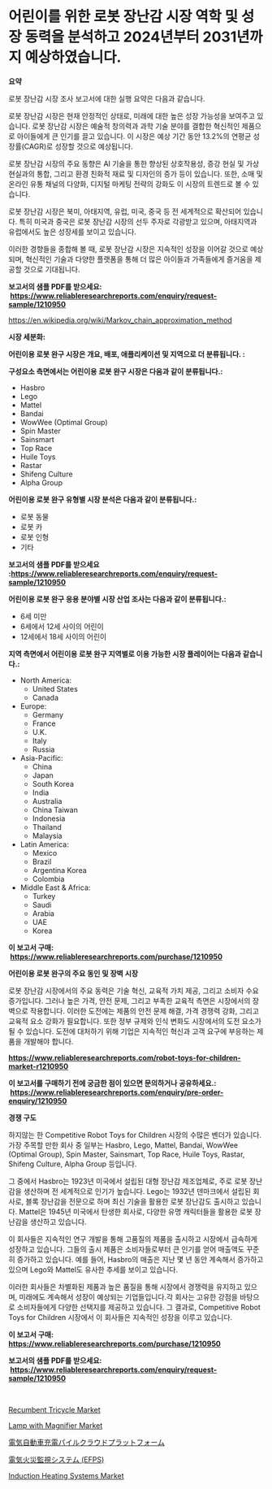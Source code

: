 <p><h1>어린이를 위한 로봇 장난감 시장 역학 및 성장 동력을 분석하고 2024년부터 2031년까지 예상하였습니다.</h1></p><p><strong>요약</strong></p>
<p><p>로봇 장난감 시장 조사 보고서에 대한 실행 요약은 다음과 같습니다.</p><p>로봇 장난감 시장은 현재 안정적인 상태로, 미래에 대한 높은 성장 가능성을 보여주고 있습니다. 로봇 장난감 시장은 예술적 창의력과 과학 기술 분야를 결합한 혁신적인 제품으로 아이들에게 큰 인기를 끌고 있습니다. 이 시장은 예상 기간 동안 13.2%의 연평균 성장률(CAGR)로 성장할 것으로 예상됩니다.</p><p>로봇 장난감 시장의 주요 동향은 AI 기술을 통한 향상된 상호작용성, 증강 현실 및 가상 현실과의 통합, 그리고 환경 친화적 재료 및 디자인의 증가 등이 있습니다. 또한, 소매 및 온라인 유통 채널의 다양화, 디지털 마케팅 전략의 강화도 이 시장의 트렌드로 볼 수 있습니다.</p><p>로봇 장난감 시장은 북미, 아태지역, 유럽, 미국, 중국 등 전 세계적으로 확산되어 있습니다. 특히 미국과 중국은 로봇 장난감 시장의 선두 주자로 각광받고 있으며, 아태지역과 유럽에서도 높은 성장세를 보이고 있습니다.</p><p>이러한 경향들을 종합해 볼 때, 로봇 장난감 시장은 지속적인 성장을 이어갈 것으로 예상되며, 혁신적인 기술과 다양한 플랫폼을 통해 더 많은 아이들과 가족들에게 즐거움을 제공할 것으로 기대됩니다.</p></p>
<p><strong>보고서의 샘플 PDF를 받으세요: &nbsp;<a href="https://www.reliableresearchreports.com/enquiry/request-sample/1210950">https://www.reliableresearchreports.com/enquiry/request-sample/1210950</a></strong></p>
<p><a href="https://en.wikipedia.org/wiki/Markov_chain_approximation_method">https://en.wikipedia.org/wiki/Markov_chain_approximation_method</a></p>
<p><strong>시장 세분화:</strong></p>
<p><strong> 어린이용 로봇 완구 시장은 개요, 배포, 애플리케이션 및 지역으로 더 분류됩니다. :</strong></p>
<p><strong>구성요소 측면에서는 어린이용 로봇 완구 시장은 다음과 같이 분류됩니다.:</strong></p>
<p><ul><li>Hasbro</li><li>Lego</li><li>Mattel</li><li>Bandai</li><li>WowWee (Optimal Group)</li><li>Spin Master</li><li>Sainsmart</li><li>Top Race</li><li>Huile Toys</li><li>Rastar</li><li>Shifeng Culture</li><li>Alpha Group</li></ul></p>
<p><strong> 어린이용 로봇 완구 유형별 시장 분석은 다음과 같이 분류됩니다.:</strong></p>
<p><ul><li>로봇 동물</li><li>로봇 카</li><li>로봇 인형</li><li>기타</li></ul></p>
<p><strong>보고서의 샘플 PDF를 받으세요 :<a href="https://www.reliableresearchreports.com/enquiry/request-sample/1210950">https://www.reliableresearchreports.com/enquiry/request-sample/1210950</a></strong></p>
<p><strong> 어린이용 로봇 완구 응용 분야별 시장 산업 조사는 다음과 같이 분류됩니다.:</strong></p>
<p><ul><li>6세 미만</li><li>6세에서 12세 사이의 어린이</li><li>12세에서 18세 사이의 어린이</li></ul></p>
<p><strong>지역 측면에서 어린이용 로봇 완구 지역별로 이용 가능한 시장 플레이어는 다음과 같습니다.:</strong></p>
<p><ul>
    <li>
        North America:
        <ul>
            <li>United States</li>
            <li>Canada</li>
        </ul>
    </li>
    <li>
        Europe:
        <ul>
            <li>Germany</li>
            <li>France</li>
            <li>U.K.</li>
            <li>Italy</li>
            <li>Russia</li>
        </ul>
    </li>
    <li>
        Asia-Pacific:
        <ul>
            <li>China</li>
            <li>Japan</li>
            <li>South Korea</li>
            <li>India</li>
            <li>Australia</li>
            <li>China Taiwan</li>
            <li>Indonesia</li>
            <li>Thailand</li>
            <li>Malaysia</li>
        </ul>
    </li>
    <li>
        Latin America:
        <ul>
            <li>Mexico</li>
            <li>Brazil</li>
            <li>Argentina Korea</li>
            <li>Colombia</li>
        </ul>
    </li>
    <li>
        Middle East & Africa:
        <ul>
            <li>Turkey</li>
            <li>Saudi</li>
            <li>Arabia</li>
            <li>UAE</li>
            <li>Korea</li>
        </ul>
    </li>
    </ul></p>
<p><strong>이 보고서 구매: &nbsp;<a href="https://www.reliableresearchreports.com/purchase/1210950">https://www.reliableresearchreports.com/purchase/1210950</a></strong></p>
<p><strong>어린이용 로봇 완구의 주요 동인 및 장벽 시장</strong></p>
<p><p>로봇 장난감 시장에서의 주요 동력은 기술 혁신, 교육적 가치 제공, 그리고 소비자 수요 증가입니다. 그러나 높은 가격, 안전 문제, 그리고 부족한 교육적 측면은 시장에서의 장벽으로 작용합니다. 이러한 도전에는 제품의 안전 문제 해결, 가격 경쟁력 강화, 그리고 교육적 요소 강화가 필요합니다. 또한 정부 규제와 인식 변화도 시장에서의 도전 요소가 될 수 있습니다. 도전에 대처하기 위해 기업은 지속적인 혁신과 고객 요구에 부응하는 제품을 개발해야 합니다.</p></p>
<p><strong><a href="https://www.reliableresearchreports.com/robot-toys-for-children-market-r1210950">https://www.reliableresearchreports.com/robot-toys-for-children-market-r1210950</a></strong></p>
<p><strong>이 보고서를 구매하기 전에 궁금한 점이 있으면 문의하거나 공유하세요.: &nbsp;<a href="https://www.reliableresearchreports.com/enquiry/pre-order-enquiry/1210950">https://www.reliableresearchreports.com/enquiry/pre-order-enquiry/1210950</a></strong></p>
<p><strong>경쟁 구도</strong></p>
<p><p>하지않는 한 Competitive Robot Toys for Children 시장의 수많은 벤더가 있습니다. 가장 주목할 만한 회사 중 일부는 Hasbro, Lego, Mattel, Bandai, WowWee (Optimal Group), Spin Master, Sainsmart, Top Race, Huile Toys, Rastar, Shifeng Culture, Alpha Group 등입니다. </p><p>그 중에서 Hasbro는 1923년 미국에서 설립된 대형 장난감 제조업체로, 주로 로봇 장난감을 생산하며 전 세계적으로 인기가 높습니다. Lego는 1932년 덴마크에서 설립된 회사로, 블록 장난감을 전문으로 하며 최신 기술을 활용한 로봇 장난감도 출시하고 있습니다. Mattel은 1945년 미국에서 탄생한 회사로, 다양한 유명 캐릭터들을 활용한 로봇 장난감을 생산하고 있습니다.</p><p>이 회사들은 지속적인 연구 개발을 통해 고품질의 제품을 출시하고 시장에서 급속하게 성장하고 있습니다. 그들의 출시 제품은 소비자들로부터 큰 인기를 얻어 매출액도 꾸준히 증가하고 있습니다. 예를 들어, Hasbro의 매출은 지난 몇 년 동안 계속해서 증가하고 있으며 Lego와 Mattel도 유사한 추세를 보이고 있습니다.</p><p>이러한 회사들은 차별화된 제품과 높은 품질을 통해 시장에서 경쟁력을 유지하고 있으며, 미래에도 계속해서 성장이 예상되는 기업들입니다.각 회사는 고유한 강점을 바탕으로 소비자들에게 다양한 선택지를 제공하고 있습니다. 그 결과로, Competitive Robot Toys for Children 시장에서 이 회사들은 지속적인 성장을 이루고 있습니다.</p></p>
<p><strong>이 보고서 구매: &nbsp; <a href="https://www.reliableresearchreports.com/purchase/1210950">https://www.reliableresearchreports.com/purchase/1210950</a></strong></p>
<p><strong>보고서의 샘플 PDF를 받으세요: &nbsp;<a href="https://www.reliableresearchreports.com/enquiry/request-sample/1210950">https://www.reliableresearchreports.com/enquiry/request-sample/1210950</a></strong><strong></strong></p>
<p>&nbsp;</p>
<p><p><a href="https://github.com/AdrianaPaucek2023/Market-Research-Report-List-1/blob/main/recumbent-tricycle-market.md">Recumbent Tricycle Market</a></p><p><a href="https://issuu.com/reportprime-2/docs/lamp-with-magnifier-market-size-2030.pptx">Lamp with Magnifier Market</a></p><p><a href="https://github.com/sghwr779811674/Market-Research-Report-List-2/blob/main/9861757141465.md">電気自動車充電パイルクラウドプラットフォーム</a></p><p><a href="https://github.com/dandier2003/Market-Research-Report-List-2/blob/main/1072755141466.md">電気火災監視システム (EFPS)</a></p><p><a href="https://issuu.com/reportprime-2/docs/induction-heating-systems-market-size-2030.pptx">Induction Heating Systems Market</a></p></p>